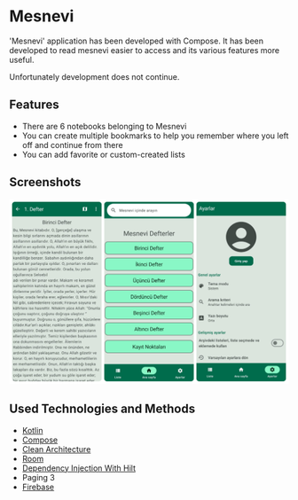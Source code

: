 Mesnevi
==================

'Mesnevi' application has been developed with Compose. It has been developed to read mesnevi easier to access and its various features more useful.

Unfortunately development does not continue.

## Features
- There are 6 notebooks belonging to Mesnevi
- You can create multiple bookmarks to help you remember where you left off and continue from there
- You can add favorite or custom-created lists 

## Screenshots
<img alt="Screenshots" src="https://github.com/Ramazan713/Assets/blob/7ce03b6ea20998d0ecd559bf44ed7fd357f618d8/images/app/mesnevi/v1.0.0%20alpha%201/screenshotMesnevis.png" target="_blank">

## Used Technologies and Methods
- [Kotlin](https://kotlinlang.org/)
- [Compose](https://developer.android.com/jetpack/compose)
- [Clean Architecture](https://blog.cleancoder.com/uncle-bob/2012/08/13/the-clean-architecture.html)
- [Room](https://developer.android.com/training/data-storage/room)
- [Dependency Injection With Hilt](https://developer.android.com/training/dependency-injection/hilt-android)
- Paging 3
- [Firebase](https://firebase.google.com/)
